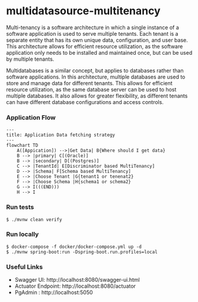# multidatasource-multitenancy

Multi-tenancy is a software architecture in which a single instance of a software application is used to serve multiple tenants. Each tenant is a separate entity that has its own unique data, configuration, and user base. This architecture allows for efficient resource utilization, as the software application only needs to be installed and maintained once, but can be used by multiple tenants.

Multidatabases is a similar concept, but applies to databases rather than software applications. In this architecture, multiple databases are used to store and manage data for different tenants. This allows for efficient resource utilization, as the same database server can be used to host multiple databases. It also allows for greater flexibility, as different tenants can have different database configurations and access controls.

### Application Flow

```mermaid
---
title: Application Data fetching strategy
---
flowchart TD
    A([Appication]) -->|Get Data| B{Where should I get data}
    B --> |primary| C[(Oracle)]
    B --> |secondary| D[(Postgres)]
    C --> |TenantId| E[Discriminator based MultiTenancy]
    D --> |Schema| F[Schema based MultiTenancy]
    E --> |Choose Tenant |G{tenant1 or tenenat2}
    F --> |Choose Schema |H{schema1 or schema2}
    G --> I(((END)))
    H --> I
```


### Run tests
`$ ./mvnw clean verify`

### Run locally
```shell
$ docker-compose -f docker/docker-compose.yml up -d
$ ./mvnw spring-boot:run -Dspring-boot.run.profiles=local
```


### Useful Links
* Swagger UI: http://localhost:8080/swagger-ui.html
* Actuator Endpoint: http://localhost:8080/actuator
* PgAdmin : http://localhost:5050
